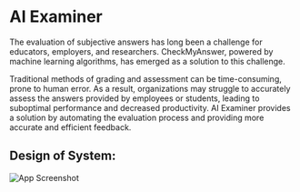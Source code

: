 # AI Examiner
The evaluation of subjective answers has long been a challenge for educators, employers, and  researchers. CheckMyAnswer, powered by machine learning algorithms, 
has emerged as a  solution to this challenge.

Traditional methods of grading and assessment can be time-consuming, prone to human error. As 
a result, organizations may struggle to accurately assess the answers provided by employees or 
students, leading to suboptimal performance and decreased productivity. AI Examiner 
provides a solution by automating the evaluation process and providing more accurate and 
efficient feedback.

## Design of System:
![App Screenshot](https://blogger.googleusercontent.com/img/b/R29vZ2xl/AVvXsEhYVxwVPxXSbRBfrKvOlN8Wy5dpTzrMGqLIspUJMQBHX5jv-KlcYXTVO0AtJcqT72d5BTAXe1XPH2YY2VOK35V_V7GnhGyHRFqasQmdsDn0Vv8jZTzyrzekfqj-TRkCmv6dfs8XY1ojcX_WF3eeGZitXkBUMBpm8IDHURb-KFo0Orx7RG0j-D5RsLp-nW6F/s1600/Home4.png)
